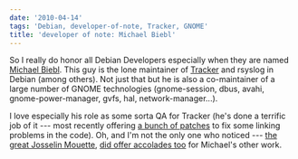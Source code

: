 ```yaml
---
date: '2010-04-14'
tags: 'Debian, developer-of-note, Tracker, GNOME'
title: 'developer of note: Michael Biebl'
---
```


So I really do honor all Debian Developers especially when they are
named [Michael Biebl]. This guy is the lone maintainer of [Tracker] and
rsyslog in Debian (among others). Not just that but he is also a
co-maintainer of a large number of GNOME technologies (gnome-session,
dbus, avahi, gnome-power-manager, gvfs, hal, network-manager\...).

I love especially his role as some sorta QA for Tracker (he\'s done a
terrific job of it --- most recently offering [a bunch of patches] to
fix some linking problems in the code). Oh, and I\'m not the only one
who noticed --- [the great Josselin Mouette], [did offer accolades too]
for Michael\'s other work.

  [Michael Biebl]: http://qa.debian.org/developer.php?login=biebl@debian.org
  [Tracker]: http://projects.gnome.org/tracker/
  [a bunch of patches]: http://mail.gnome.org/archives/tracker-list/2010-April/msg00044.html
  [the great Josselin Mouette]: http://tshepang.net/developer-of-note-josselin-mouette
  [did offer accolades too]: http://np237.livejournal.com/26532.html
